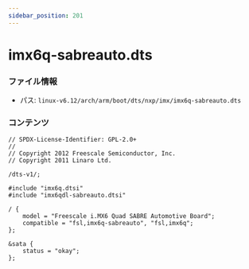 ```yaml
---
sidebar_position: 201
---
```

# imx6q-sabreauto.dts

### ファイル情報

- パス: `linux-v6.12/arch/arm/boot/dts/nxp/imx/imx6q-sabreauto.dts`

### コンテンツ

```dts
// SPDX-License-Identifier: GPL-2.0+
//
// Copyright 2012 Freescale Semiconductor, Inc.
// Copyright 2011 Linaro Ltd.

/dts-v1/;

#include "imx6q.dtsi"
#include "imx6qdl-sabreauto.dtsi"

/ {
	model = "Freescale i.MX6 Quad SABRE Automotive Board";
	compatible = "fsl,imx6q-sabreauto", "fsl,imx6q";
};

&sata {
	status = "okay";
};

```
